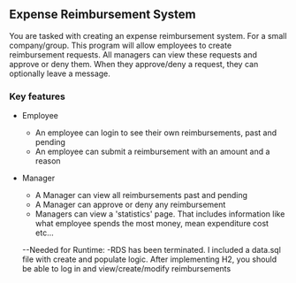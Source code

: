 ## Expense Reimbursement System
You are tasked with creating an expense reimbursement system. For a small company/group. This program will allow employees to create reimbursement requests. All managers can view these requests and approve or deny them. When they approve/deny a request, they can optionally leave a message.
### Key features
- Employee
    - An employee can login to see their own reimbursements, past and pending
    - An employee can submit a reimbursement with an amount and a reason
   
- Manager
    - A Manager can view all reimbursements past and pending
    - A Manager can approve or deny any reimbursement
    - Managers can view a 'statistics' page. That includes information like what employee spends the most money, mean expenditure cost etc...
    
    --Needed for Runtime:
    -RDS has been terminated. I included a data.sql file with create and populate logic. After implementing H2, you should be able to log in and view/create/modify reimbursements
